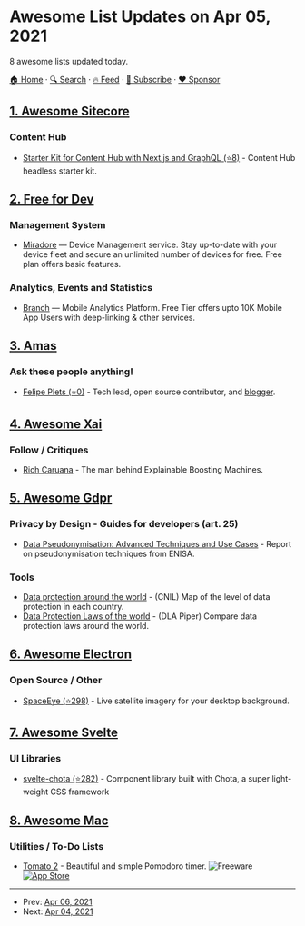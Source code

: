 # Awesome List Updates on Apr 05, 2021

8 awesome lists updated today.

[🏠 Home](/README.md) · [🔍 Search](https://www.trackawesomelist.com/search/) · [🔥 Feed](https://www.trackawesomelist.com/rss.xml) · [📮 Subscribe](https://trackawesomelist.us17.list-manage.com/subscribe?u=d2f0117aa829c83a63ec63c2f&id=36a103854c) · [❤️  Sponsor](https://github.com/sponsors/theowenyoung)



## [1. Awesome Sitecore](/content/MartinMiles/awesome-sitecore/README.md)

### Content Hub

*   [Starter Kit for Content Hub with Next.js and GraphQL (⭐8)](https://github.com/konabos/Next.js-Starter-kit-using-GraphQL-and-Sitecore-Content-Hub-Content-as-a-Service) - Content Hub headless starter kit.

## [2. Free for Dev](/content/ripienaar/free-for-dev/README.md)

### Management System

*   [Miradore](https://miradore.com) — Device Management service. Stay up-to-date with your device fleet and secure an unlimited number of devices for free. Free plan offers basic features.

### Analytics, Events and Statistics

*   [Branch](https://branch.io) — Mobile Analytics Platform. Free Tier offers upto 10K Mobile App Users with deep-linking & other services.

## [3. Amas](/content/sindresorhus/amas/README.md)

### Ask these people anything!

*   [Felipe Plets (⭐0)](https://github.com/felipeplets/ama) - Tech lead, open source contributor, and [blogger](https://plets.me).

## [4. Awesome Xai](/content/altamiracorp/awesome-xai/README.md)

### Follow / Critiques

*   [Rich Caruana](https://www.microsoft.com/en-us/research/people/rcaruana/) - The man behind Explainable Boosting Machines.

## [5. Awesome Gdpr](/content/bakke92/awesome-gdpr/README.md)

### Privacy by Design - Guides for developers (art. 25)

*   [Data Pseudonymisation: Advanced Techniques and Use Cases](https://www.enisa.europa.eu/publications/data-pseudonymisation-advanced-techniques-and-use-cases/) - Report on pseudonymisation techniques from ENISA.

### Tools

*   [Data protection around the world](https://www.cnil.fr/en/data-protection-around-the-world) - (CNIL) Map of the level of data protection in each country.
*   [Data Protection Laws of the world](https://www.dlapiperdataprotection.com/) - (DLA Piper) Compare data protection laws around the world.

## [6. Awesome Electron](/content/sindresorhus/awesome-electron/README.md)

### Open Source / Other

*   [SpaceEye (⭐298)](https://github.com/KYDronePilot/SpaceEye) - Live satellite imagery for your desktop background.

## [7. Awesome Svelte](/content/TheComputerM/awesome-svelte/README.md)

### UI Libraries

*   [svelte-chota (⭐282)](https://github.com/AlexxNB/svelte-chota) - Component library built with Chota, a super light-weight CSS framework

## [8. Awesome Mac](/content/jaywcjlove/awesome-mac/README.md)

### Utilities / To-Do Lists

*   [Tomato 2](https://tomato2.app) - Beautiful and simple Pomodoro timer. ![Freeware](https://jaywcjlove.github.io/sb/ico/min-free.svg "Freeware") [![App Store](https://jaywcjlove.github.io/sb/ico/min-app-store.svg "App Store Software")](https://apps.apple.com/us/app/tomato-2-pomodoro-timer/id1494210770?mt=12)

---

- Prev: [Apr 06, 2021](/content/2021/04/06/README.md)
- Next: [Apr 04, 2021](/content/2021/04/04/README.md)